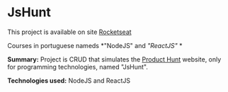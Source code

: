 # JsHunt

This project is available on site [Rocketseat](https://rocketseat.com.br/starter)

Courses in portuguese nameds  *"NodeJS" and *"ReactJS"* *

**Summary:** Project is CRUD that simulates the [Product Hunt](https://www.producthunt.com/) website, only for programming technologies, named "JsHunt".

**Technologies used:** NodeJS and ReactJS
